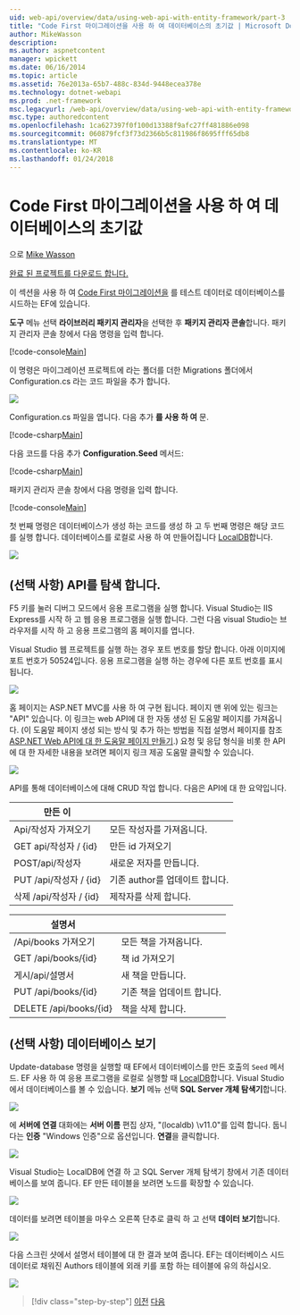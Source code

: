 ```yaml
---
uid: web-api/overview/data/using-web-api-with-entity-framework/part-3
title: "Code First 마이그레이션을 사용 하 여 데이터베이스의 초기값 | Microsoft Docs"
author: MikeWasson
description: 
ms.author: aspnetcontent
manager: wpickett
ms.date: 06/16/2014
ms.topic: article
ms.assetid: 76e2013a-65b7-488c-834d-9448ecea378e
ms.technology: dotnet-webapi
ms.prod: .net-framework
msc.legacyurl: /web-api/overview/data/using-web-api-with-entity-framework/part-3
msc.type: authoredcontent
ms.openlocfilehash: 1ca627397f0f100d13388f9afc27ff481886e098
ms.sourcegitcommit: 060879fcf3f73d2366b5c811986f8695fff65db8
ms.translationtype: MT
ms.contentlocale: ko-KR
ms.lasthandoff: 01/24/2018
---
```

<a name="use-code-first-migrations-to-seed-the-database"></a>Code First 마이그레이션을 사용 하 여 데이터베이스의 초기값
====================
으로 [Mike Wasson](https://github.com/MikeWasson)

[완료 된 프로젝트를 다운로드 합니다.](https://github.com/MikeWasson/BookService)

이 섹션을 사용 하 여 [Code First 마이그레이션을](https://msdn.microsoft.com/data/jj591621) 를 테스트 데이터로 데이터베이스를 시드하는 EF에 있습니다.

**도구** 메뉴 선택 **라이브러리 패키지 관리자**을 선택한 후 **패키지 관리자 콘솔**합니다. 패키지 관리자 콘솔 창에서 다음 명령을 입력 합니다.

[!code-console[Main](part-3/samples/sample1.cmd)]

이 명령은 마이그레이션 프로젝트에 라는 폴더를 더한 Migrations 폴더에서 Configuration.cs 라는 코드 파일을 추가 합니다.

![](part-3/_static/image1.png)

Configuration.cs 파일을 엽니다. 다음 추가 **를 사용 하 여** 문.

[!code-csharp[Main](part-3/samples/sample2.cs)]

다음 코드를 다음 추가 **Configuration.Seed** 메서드:

[!code-csharp[Main](part-3/samples/sample3.cs)]

패키지 관리자 콘솔 창에서 다음 명령을 입력 합니다.

[!code-console[Main](part-3/samples/sample4.cmd)]

첫 번째 명령은 데이터베이스가 생성 하는 코드를 생성 하 고 두 번째 명령은 해당 코드를 실행 합니다. 데이터베이스를 로컬로 사용 하 여 만들어집니다 [LocalDB](https://msdn.microsoft.com/library/hh510202.aspx)합니다.

![](part-3/_static/image2.png)

## <a name="explore-the-api-optional"></a>(선택 사항) API를 탐색 합니다.

F5 키를 눌러 디버그 모드에서 응용 프로그램을 실행 합니다. Visual Studio는 IIS Express를 시작 하 고 웹 응용 프로그램을 실행 합니다. 그런 다음 visual Studio는 브라우저를 시작 하 고 응용 프로그램의 홈 페이지를 엽니다.

Visual Studio 웹 프로젝트를 실행 하는 경우 포트 번호를 할당 합니다. 아래 이미지에 포트 번호가 50524입니다. 응용 프로그램을 실행 하는 경우에 다른 포트 번호를 표시 됩니다.

![](part-3/_static/image3.png)

홈 페이지는 ASP.NET MVC를 사용 하 여 구현 됩니다. 페이지 맨 위에 있는 링크는 "API" 있습니다. 이 링크는 web API에 대 한 자동 생성 된 도움말 페이지를 가져옵니다. (이 도움말 페이지 생성 되는 방식 및 추가 하는 방법을 직접 설명서 페이지를 참조 [ASP.NET Web API에 대 한 도움말 페이지 만들기](../../getting-started-with-aspnet-web-api/creating-api-help-pages.md).) 요청 및 응답 형식을 비롯 한 API에 대 한 자세한 내용을 보려면 페이지 링크 제공 도움말 클릭할 수 있습니다.

![](part-3/_static/image4.png)

API를 통해 데이터베이스에 대해 CRUD 작업 합니다. 다음은 API에 대 한 요약입니다.

| 만든 이 |  |
| --- | -- |
| Api/작성자 가져오기 | 모든 작성자를 가져옵니다. |
| GET api/작성자 / {id} | 만든 id 가져오기 |
| POST/api/작성자 | 새로운 저자를 만듭니다. |
| PUT /api/작성자 / {id} | 기존 author를 업데이트 합니다. |
| 삭제 /api/작성자 / {id} | 제작자를 삭제 합니다. |

| 설명서 |  |
| --- | -- |
| /Api/books 가져오기 | 모든 책을 가져옵니다. |
| GET /api/books/{id} | 책 id 가져오기 |
| 게시/api/설명서 | 새 책을 만듭니다. |
| PUT /api/books/{id} | 기존 책을 업데이트 합니다. |
| DELETE /api/books/{id} | 책을 삭제 합니다. |

## <a name="view-the-database-optional"></a>(선택 사항) 데이터베이스 보기

Update-database 명령을 실행할 때 EF에서 데이터베이스를 만든 호출의 `Seed` 메서드. EF 사용 하 여 응용 프로그램을 로컬로 실행할 때 [LocalDB](https://blogs.msdn.com/b/sqlexpress/archive/2011/07/12/introducing-localdb-a-better-sql-express.aspx)합니다. Visual Studio에서 데이터베이스를 볼 수 있습니다. **보기** 메뉴 선택 **SQL Server 개체 탐색기**합니다.

![](part-3/_static/image5.png)

에 **서버에 연결** 대화에는 **서버 이름** 편집 상자, "(localdb) \v11.0"를 입력 합니다. 둡니다는 **인증** "Windows 인증"으로 옵션입니다. **연결**을 클릭합니다.

![](part-3/_static/image6.png)

Visual Studio는 LocalDB에 연결 하 고 SQL Server 개체 탐색기 창에서 기존 데이터베이스를 보여 줍니다. EF 만든 테이블을 보려면 노드를 확장할 수 있습니다.

![](part-3/_static/image7.png)

데이터를 보려면 테이블을 마우스 오른쪽 단추로 클릭 하 고 선택 **데이터 보기**합니다.

![](part-3/_static/image8.png)

다음 스크린 샷에서 설명서 테이블에 대 한 결과 보여 줍니다. EF는 데이터베이스 시드 데이터로 채워진 Authors 테이블에 외래 키를 포함 하는 테이블에 유의 하십시오.

![](part-3/_static/image9.png)

>[!div class="step-by-step"]
[이전](part-2.md)
[다음](part-4.md)

